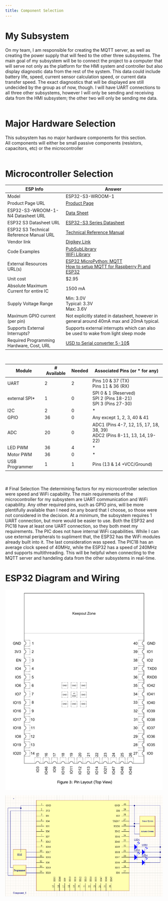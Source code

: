```yaml
---
title: Component Selection
---
```

# My Subsystem
On my team, I am responsible for creating the MQTT server, as well as creating the power supply that will feed to the other three subsystems. The main goal of my subsystem will be to connect the project to a computer that will serve not only as the platform for the HMI system and controller but also display diagnostic data from the rest of the system. This data could include battery life, speed, current sensor calculation speed, or current data transfer speed. The exact diagnostics that will be displayed are still undecided by the group as of now, though. I will have UART connections to all three other subsystems, however I will only be sending and receiving data from the HMI subsystem; the other two will only be sending me data.
<br>
<br>
# Major Hardware Selection
This subsystem has no major hardware components for this section. <br> All components will either be small passive components (resistors, capacitors, etc) or the microcontroller
<br>
<br>
# Microcontroller Selection

| ESP Info                                      | Answer                                                                                                                               |
| --------------------------------------------- | ------------------------------------------------------------------------------------------------------------------------------------ |
| Model                                         | ESP32-S3-WROOM-1                                                                                                                     |
| Product Page URL                              | [Product Page](https://www.espressif.com/en/products/modules/page#ESP32-S3)                                                          |
| ESP32-S3-WROOM-1-N4 Datasheet URL             | [Data Sheet](https://www.espressif.com/sites/default/files/documentation/esp32-s3-wroom-1_wroom-1u_datasheet_en.pdf)                 |
| ESP32 S3 Datasheet URL                        | [ESP32-S3 Series Datasheet](https://www.espressif.com/sites/default/files/documentation/esp32-s3_datasheet_en.pdf)                   |
| ESP32 S3 Technical Reference Manual URL       | [Technical Reference Manual](https://www.espressif.com/sites/default/files/documentation/esp32-s3_technical_reference_manual_en.pdf) |
| Vendor link                                   | [Digikey Link](https://www.digikey.com/en/products/detail/espressif-systems/ESP32-S3-WROOM-1-N4/16162639)                            |
| Code Examples                                 | [PubSubLibrary](https://github.com/knolleary/pubsubclient) <br> [WiFi Library](https://github.com/arduino-libraries/WiFi)            |
| External Resources URL(s)                     | [ESP32 MicroPython: MQTT](https://youtu.be/ugEnE7XSR5I?si=Fv3zHxQ3zeP0jUnl) <br> [How to setup MQTT for Raspberry Pi and ESP32](https://youtu.be/ebsXSCKsHeQ?si=SOfk5tIESVuPY_7s)                                                                                                                                                                   |
| Unit cost                                     | $2.95                                                                                                                                |
| Absolute Maximum Current for entire IC        | 1500 mA                                                                                                                              |
| Supply Voltage Range                          | Min: 3.0V <br> Typical: 3.3V <br> Max: 3.6V                                                                                          |
| Maximum GPIO current <br> (per pin)           | Not explicitly stated in datasheet, however in general around 40mA max and 20mA typical.                                             |
| Supports External Interrupts?                 | Supports external interrupts which can also be used to wake from light sleep mode                                                    |
| Required Programming Hardware, Cost, URL      | [USD to Serial converter 5-10$](https://www.amazon.com/IZOKEE-CP2102-Converter-Adapter-Downloader/dp/B07D6LLX19/ref=sr_1_3?adgrpid=1330409641990384&dib=eyJ2IjoiMSJ9.qroPT-fyHbCHJ3tcPCCTQfWRI8aVGF1Xa7ZxFaJF9LZMTgBqYg3YnMxqbubd7viDdw_T94MoKF_7UtWKuCCOebeoGVe5et2rTnfrh9iC_hn_snBwX5FbfEboSq0eX1q9MR1r8YCT-GcYlrxQgXiivg2L_gIOq_3L4baNmX-jjSPmZemAlGkHT9GRgYIJJ9vUZtfyOIzaqS0kOh4-z1Vm7fHMl2-8sjURz31spK3cVGs.EzKKHT1QePqvJUjzSOqcp0mnXalQBORKEvpsg7AKnl8&dib_tag=se&hvadid=83150817082162&hvbmt=be&hvdev=c&hvlocphy=77892&hvnetw=o&hvqmt=e&hvtargid=kwd-83150962142855%3Aloc-190&hydadcr=19132_13351602&keywords=usb+to+uart+converter&mcid=c9ec1fe3b12d3f0e82d616b6cc8bb95d&qid=1738966734&sr=8-3)                                            |
<br>

| Module         | # Available | Needed |                        Associated Pins (or * for any)                        |
| -------------- | ----------- | ------ | ---------------------------------------------------------------------------- |
| UART           | 2           | 2      | Pins 10 & 37 (TX) <br> Pins 11 & 36 (RX)                                     |
| external SPI\* | 1           | 0      | SPI 0 & 1 (Reserved) <br> SPI 2 (Pins 18-21) <br> SPI 3 (Pins 27-30)         |
| I2C            | 2           | 0      | *                                                                            |
| GPIO           | 36          | 0      | Any except 1, 2, 3, 40 & 41                                                  |
| ADC            | 20          | 0      | ADC1 (Pins 4-7, 12, 15, 17, 18, 38, 39) <br> ADC2 (Pins 8-11, 13, 14, 19-22) |
| LED PWM        | 36          | 4      | *                                                                            |
| Motor PWM      | 36          | 0      | *                                                                            |
| USB Programmer | 1           | 1      | Pins (13 & 14 +VCC/Ground)                                                   |
<br>
<br>
# Final Selection
The determining factors for my microcontroller selection were speed and WiFi capability. The main requirements of the microcontroller for my subsystem are UART communication and WiFi capability. Any other required pins, such as GPIO pins, will be more plentifully available than I need on any board that I choose, so those were not considered in the decision. At a minimum, the subsystem requires 1 UART connection, but more would be easier to use. Both the ESP32 and PIC18 have at least one UART connection, so they both meet my requirements. The PIC does not have internal WiFi capabilities. While I can use external peripherals to supliment that, the ESP32 has the WiFi modules already built into it. The last consideration was speed. The PIC18 has an average clock speed of 40MHz, while the ESP32 has a speed of 240MHz and supports multithreading. This will be helpful when connecting to the MQTT server and handeling data from the other subsystems in real-time.

# ESP32 Diagram and Wiring

![Block Diagram](Images/Diagram.png)

![Block Diagram](Images/Wiring.png)
